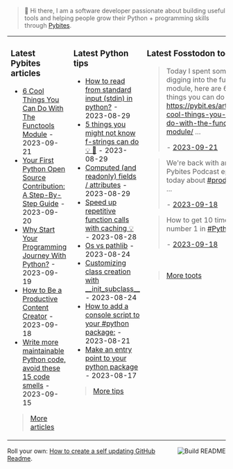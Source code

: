 > 👋 Hi there, I am a software developer passionate about building useful tools and helping people grow their Python + programming skills through <a href="https://pybit.es" target="_blank">Pybites</a>.

<table><tr><td valign="top" width="33%">

### Latest Pybites articles

<ul>

  <li><a href="https://pybit.es/articles/6-cool-things-you-can-do-with-the-functools-module/" target="_blank">6 Cool Things You Can Do With The Functools Module</a> - 2023-09-21</li>

  <li><a href="https://pybit.es/articles/your-first-python-open-source-contribution-a-step-by-step-guide/" target="_blank">Your First Python Open Source Contribution: A Step-By-Step Guide</a> - 2023-09-20</li>

  <li><a href="https://pybit.es/articles/why-start-your-programming-journey-with-python/" target="_blank">Why Start Your Programming Journey With Python?</a> - 2023-09-19</li>

  <li><a href="https://pybit.es/articles/how-to-be-a-productive-content-creator/" target="_blank">How to Be a Productive Content Creator</a> - 2023-09-18</li>

  <li><a href="https://pybit.es/articles/write-more-maintainable-python-code-avoid-these-15-code-smells/" target="_blank">Write more maintainable Python code, avoid these 15 code smells</a> - 2023-09-15</li>

</ul>

> <a href="https://pybit.es/articles/" target="_blank">More articles</a>


</td><td valign="top" width="34%">

### Latest Python tips

<ul>

  <li><a href="https://github.com/bbelderbos/bobcodesit/blob/main/notes/20230829192509.md" target="_blank">How to read from standard input (stdin) in python?</a> - 2023-08-29</li>

  <li><a href="https://github.com/bbelderbos/bobcodesit/blob/main/notes/20230829122531.md" target="_blank">5 things you might not know f-strings can do 💡 🧵</a> - 2023-08-29</li>

  <li><a href="https://github.com/bbelderbos/bobcodesit/blob/main/notes/20230829122437.md" target="_blank">Computed (and readonly) fields / attributes</a> - 2023-08-29</li>

  <li><a href="https://github.com/bbelderbos/bobcodesit/blob/main/notes/20230828204211.md" target="_blank">Speed up repetitive function calls with caching 💡</a> - 2023-08-28</li>

  <li><a href="https://github.com/bbelderbos/bobcodesit/blob/main/notes/20230824175324.md" target="_blank">Os vs pathlib</a> - 2023-08-24</li>

  <li><a href="https://github.com/bbelderbos/bobcodesit/blob/main/notes/20230824103843.md" target="_blank">Customizing class creation with __init_subclass__</a> - 2023-08-24</li>

  <li><a href="https://github.com/bbelderbos/bobcodesit/blob/main/notes/20230821155645.md" target="_blank">How to add a console script to your #python package:</a> - 2023-08-21</li>

  <li><a href="https://github.com/bbelderbos/bobcodesit/blob/main/notes/20230817110202.md" target="_blank">Make an entry point to your python package</a> - 2023-08-17</li>

</ul>

> <a href="https://github.com/bbelderbos/bobcodesit" target="_blank">More tips</a>


</td><td valign="top" width="33%">

### Latest Fosstodon toots


  <blockquote>
  <p>Today I spent some time digging into the functools module, here are 6 cool things you can do with it:<br /><a href="https://pybit.es/articles/6-cool-things-you-can-do-with-the-functools-module/" rel="nofollow noopener noreferrer" target="_blank"><span class="invisible">https://</span><span class="ellipsis">pybit.es/articles/6-cool-thing</span><span class="invisible">s-you-can-do-with-the-functools-module/</span></a>  ...</p>
  - <a href="https://fosstodon.org/@bbelderbos/111103229182201074" target="_blank">2023-09-21</a>
  </blockquote>

  <blockquote>
  <p>We're back with another Pybites Podcast episode, today about <a class="mention hashtag" href="https://fosstodon.org/tags/productivity" rel="tag">#<span>productivity</span></a> ...</p>
  - <a href="https://fosstodon.org/@bbelderbos/111087349255861196" target="_blank">2023-09-18</a>
  </blockquote>

  <blockquote>
  <p>How to get 10 times the number 1 in <a class="mention hashtag" href="https://fosstodon.org/tags/Python" rel="tag">#<span>Python</span></a>? ...</p>
  - <a href="https://fosstodon.org/@bbelderbos/111086495591212835" target="_blank">2023-09-18</a>
  </blockquote>


<br>

> <a href="https://fosstodon.org/@bbelderbos" target="_blank">More toots</a>


</td></tr></table>

<a href="https://github.com/bbelderbos/bbelderbos/actions" target="_blank"><img src="https://github.com/bbelderbos/bbelderbos/workflows/Daily%20Update/badge.svg" align="right" alt="Build README"></a>Roll your own: <a href="https://pybit.es/articles/how-to-create-a-self-updating-github-readme/" target="_blank">How to create a self updating GitHub Readme</a>.